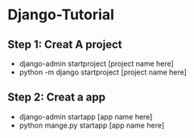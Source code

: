 # Django-Tutorial

## Step 1: Creat A project
- django-admin startproject [project name here]
- python -m django startproject [project name here]

## Step 2: Creat a app
- django-admin startapp [app name here]
- python mange.py startapp [app name here]
